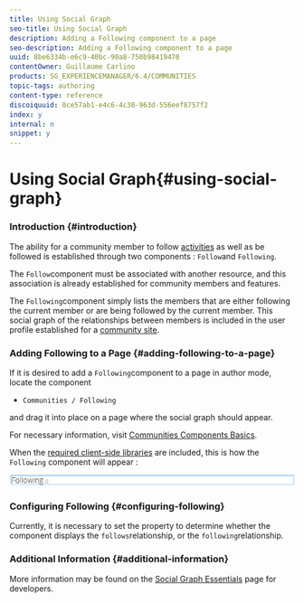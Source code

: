 ```yaml
---
title: Using Social Graph
seo-title: Using Social Graph
description: Adding a Following component to a page
seo-description: Adding a Following component to a page
uuid: 8be6334b-e6c9-40bc-90a8-750b98419470
contentOwner: Guillaume Carlino
products: SG_EXPERIENCEMANAGER/6.4/COMMUNITIES
topic-tags: authoring
content-type: reference
discoiquuid: 0ce57ab1-e4c6-4c38-963d-556eef8757f2
index: y
internal: n
snippet: y
---
```


# Using Social Graph{#using-social-graph}

### Introduction {#introduction}

The ability for a community member to follow [activities](../../communities/using/activities.md) as well as be followed is established through two components : `Follow`and `Following`.

The `Follow`component must be associated with another resource, and this association is already established for community members and features.

The `Following`component simply lists the members that are either following the current member or are being followed by the current member. This social graph of the relationships between members is included in the user profile established for a [community site](../../communities/using/overview.md#communitiessites).

### Adding Following to a Page {#adding-following-to-a-page}

If it is desired to add a `Following`component to a page in author mode, locate the component

* `Communities / Following`

and drag it into place on a page where the social graph should appear.

For necessary information, visit [Communities Components Basics](../../communities/using/basics.md).

When the [required client-side libraries](../../communities/using/essentials-socialgraph.md#essentials-for-client-side) are included, this is how the `Following` component will appear :

![](assets/chlimage_1-447.png)

### Configuring Following {#configuring-following}

Currently, it is necessary to set the property to determine whether the component displays the `follows`relationship, or the `following`relationship.

### Additional Information {#additional-information}

More information may be found on the [Social Graph Essentials](../../communities/using/essentials-socialgraph.md) page for developers.
